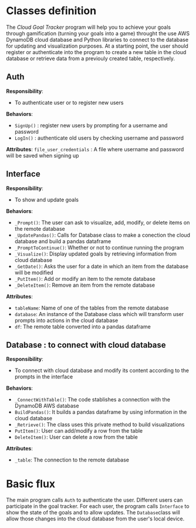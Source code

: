 # Classes definition
The *Cloud Goal Tracker* program will help you to achieve your goals through gamification (turning your goals into a game) throught the use AWS DynamoDB cloud database and Python libraries to connect to the database for updating and visualization purposes. At a starting point, the user should register or authenticate into the program to create a new table in the cloud database or retrieve data from a previouly created table, respectively.

## Auth

__Responsibility__:
* To authenticate user or to register new users

__Behaviors__:
* `SignUp()` : register new users by prompting for a username and password
* `LogIn()` : authenticate old users by checking username and password

__Attributes__:
`file_user_credentials` : A file where username and password will be saved when signing up


## Interface

__Responsibility__:
* To show and update goals

__Behaviors__:
* `_Prompt()`: The user can ask to visualize, add, modify, or delete items on the remote database
* `_UpdatePandas()`: Calls for Database class to make a conection the cloud database and build a pandas dataframe
* `_PromptToContinue()`: Whether or not to continue running the program
* `_Visualize()`: Display updated goals by retrieving information from cloud database
* `_GetDate()`: Asks the user for a date in which an item from the database will be modified
* `_PutItem()`: Add or modify an item to the remote database
* `_DeleteItem()`: Remove an item from the remote database

__Attributes__:
* `tableName`: Name of one of the tables from the remote database
* `database`: An instance of the Database class which will transform user prompts into actions in the cloud database
* `df`: The remote table converted into a pandas dataframe



## Database : to connect with cloud database

__Responsibility__:
* To connect with cloud database and modify its content according to the prompts in the interface

__Behaviors__:
* `_ConnectWithTable()`: The code stablishes a connection with the DynamoDB AWS database
* `BuildPandas()`: It builds a pandas dataframe by using information in the cloud database
* `_Retrieve()`: The class uses this private method to build visualizations
* `PutItem()`: User can add/modify a row from the table
* `DeleteItem()`: User can delete a row from the table

__Attributes__:
* `_table`: The connection to the remote database




# Basic flux

The main program calls `Auth` to authenticate the user. Different users can participate in the goal tracker. For each user, the program calls `Interface` to show the state of the goals and to allow updates. The `Database`class will allow those changes into the cloud database from the user's local device.